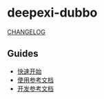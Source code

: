 # deepexi-dubbo

[CHANGELOG](./CHANGELOG.md)

## Guides

- [快速开始](./1.docs/guides/quickly_start.md)
- [使用参考文档](./1.docs/guides/reference.md)
- [开发参考文档](./1.docs/guides/dev_reference.md)
